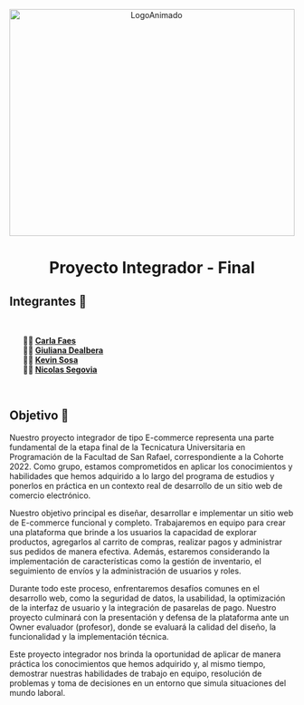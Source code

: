 <p align="center">
  <img src="https://github.com/CodeSystem2022/ProyectoIntegrador-Compunerds/assets/86338019/2c1e977d-17ff-41a7-a3cd-994411e497fe" alt="LogoAnimado" width="100%" height="400">
</p>  

<h1 align="center">Proyecto Integrador - Final</h1>


<h2> Integrantes 🚀</h2>
<br> 
<ul style="list-style-type: none;">
    <li><b>👩‍🚀 <a href="https://github.com/carlafaes">Carla Faes</a></b></li>
    <li><b>👩‍🚀 <a href="https://github.com/GiulianaDeEt">Giuliana Dealbera</a></b></li>
    <li><b>👨‍🚀 <a href="https://github.com/kvnsosa">Kevin Sosa</a></b></li>
    <li><b>👨‍🚀 <a href="https://github.com/Nico-Segovia">Nicolas Segovia</a></b></li>
</ul>
<br>


<h2>  Objetivo 🌙</h2>

<p> Nuestro proyecto integrador de tipo E-commerce representa una parte fundamental de la etapa final de la Tecnicatura Universitaria en Programación de la Facultad de San Rafael, correspondiente a la Cohorte 2022. Como grupo, estamos comprometidos en aplicar los conocimientos y habilidades que hemos adquirido a lo largo del programa de estudios y ponerlos en práctica en un contexto real de desarrollo de un sitio web de comercio electrónico. </p> 

<p> Nuestro objetivo principal es diseñar, desarrollar e implementar un sitio web de E-commerce funcional y completo. Trabajaremos en equipo para crear una plataforma que brinde a los usuarios la capacidad de explorar productos, agregarlos al carrito de compras, realizar pagos y administrar sus pedidos de manera efectiva. Además, estaremos considerando la implementación de características como la gestión de inventario, el seguimiento de envíos y la administración de usuarios y roles. </p> 

<p> Durante todo este proceso, enfrentaremos desafíos comunes en el desarrollo web, como la seguridad de datos, la usabilidad, la optimización de la interfaz de usuario y la integración de pasarelas de pago. Nuestro proyecto culminará con la presentación y defensa de la plataforma ante un Owner evaluador (profesor), donde se evaluará la calidad del diseño, la funcionalidad y la implementación técnica. </p> 

<p> Este proyecto integrador nos brinda la oportunidad de aplicar de manera práctica los conocimientos que hemos adquirido y, al mismo tiempo, demostrar nuestras habilidades de trabajo en equipo, resolución de problemas y toma de decisiones en un entorno que simula situaciones del mundo laboral. </p> 


